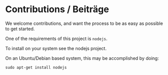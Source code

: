 # Contributions / Beiträge

We welcome contributions, and want the process to be as easy as possible
to get started.

One of the requirements of this project is `nodejs`.

To install on your system see the nodejs project.

On an Ubuntu/Debian based system, this may be accomplished by doing:

`sudo apt-get install nodejs`

